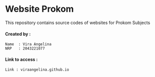 # Website Prokom
This repository contains source codes of websites for Prokom Subjects  

#### Created by :

````
Name  : Vira Angelina
NRP   : 2043221077
````
#### Link to access :
````
Link : viraangelina.github.io
````
